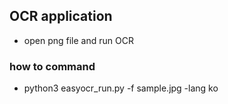 ## OCR application
- open png file and run OCR
### how to command
- python3 easyocr_run.py -f sample.jpg -lang ko
 
